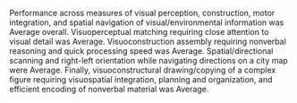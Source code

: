 <!-- ## Visual Perception/Construction -->

Performance across measures of visual perception, construction, motor
integration, and spatial navigation of visual/environmental information was
Average overall. Visuoperceptual matching requiring close attention to visual
detail was Average. Visuoconstruction assembly requiring nonverbal reasoning and
quick processing speed was Average. Spatial/directional scanning and right-left
orientation while navigating directions on a city map were Average. Finally,
visuoconstructural drawing/copying of a complex figure requiring visuospatial
integration, planning and organization, and efficient encoding of nonverbal
material was Average.

<!-- glue -->
